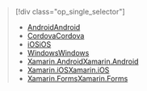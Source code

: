 > [!div class="op_single_selector"]
> * [<span data-ttu-id="d3097-101">Android</span><span class="sxs-lookup"><span data-stu-id="d3097-101">Android</span></span>](../articles/app-service-mobile/app-service-mobile-android-get-started-push.md)
> * [<span data-ttu-id="d3097-102">Cordova</span><span class="sxs-lookup"><span data-stu-id="d3097-102">Cordova</span></span>](../articles/app-service-mobile/app-service-mobile-cordova-get-started-push.md)
> * [<span data-ttu-id="d3097-103">iOS</span><span class="sxs-lookup"><span data-stu-id="d3097-103">iOS</span></span>](../articles/app-service-mobile/app-service-mobile-ios-get-started-push.md)
> * [<span data-ttu-id="d3097-104">Windows</span><span class="sxs-lookup"><span data-stu-id="d3097-104">Windows</span></span>](../articles/app-service-mobile/app-service-mobile-windows-store-dotnet-get-started-push.md)
> * [<span data-ttu-id="d3097-105">Xamarin.Android</span><span class="sxs-lookup"><span data-stu-id="d3097-105">Xamarin.Android</span></span>](../articles/app-service-mobile/app-service-mobile-xamarin-android-get-started-push.md)
> * [<span data-ttu-id="d3097-106">Xamarin.iOS</span><span class="sxs-lookup"><span data-stu-id="d3097-106">Xamarin.iOS</span></span>](../articles/app-service-mobile/app-service-mobile-xamarin-ios-get-started-push.md)
> * [<span data-ttu-id="d3097-107">Xamarin.Forms</span><span class="sxs-lookup"><span data-stu-id="d3097-107">Xamarin.Forms</span></span>](../articles/app-service-mobile/app-service-mobile-xamarin-forms-get-started-push.md)
> 
> 


